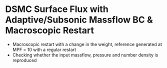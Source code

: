# DSMC Surface Flux with Adaptive/Subsonic Massflow BC & Macroscopic Restart
* Macroscopic restart with a change in the weight, reference generated at MPF = 10 with a regular restart
* Checking whether the input massflow, pressure and number density is reproduced